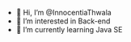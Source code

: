 - 👋 Hi, I’m @InnocentiaThwala
- 👀 I’m interested in Back-end 
- 🌱 I’m currently learning Java SE
  


<!---
InnocentiaThwala/InnocentiaThwala is a ✨ special ✨ repository because its `README.md` (this file) appears on your GitHub profile.
You can click the Preview link to take a look at your changes.
--->
